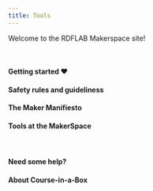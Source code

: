 ```yaml
---
title: Tools
---
```


Welcome to the RDFLAB Makerspace site!

<br> 

#### Getting started ❤️

#### Safety rules and guideliness

#### The Maker Manifiesto

#### Tools at the MakerSpace

<br> 

#### Need some help?


#### About Course-in-a-Box

